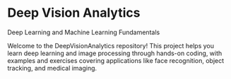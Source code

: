 # Deep Vision Analytics

Deep Learning and Machine Learning Fundamentals 

Welcome to the DeepVisionAnalytics repository! This project helps you learn deep learning and image processing through hands-on coding, with examples and exercises covering applications like face recognition, object tracking, and medical imaging.






